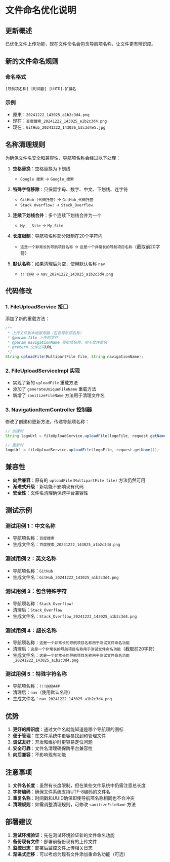 # 文件命名优化说明

## 更新概述

已优化文件上传功能，现在文件命名会包含导航项名称，让文件更有辨识度。

## 新的文件命名规则

### 命名格式
```
[导航项名称]_[时间戳]_[UUID].扩展名
```

### 示例
- 原来：`20241222_143025_a1b2c3d4.png`
- 现在：`百度搜索_20241222_143025_a1b2c3d4.png`
- 现在：`GitHub_20241222_143026_b2c3d4e5.jpg`

## 名称清理规则

为确保文件名安全和兼容性，导航项名称会经过以下处理：

1. **空格替换**：空格替换为下划线
   - `Google 搜索` → `Google_搜索`

2. **特殊字符移除**：只保留字母、数字、中文、下划线、连字符
   - `GitHub (代码托管)` → `GitHub_代码托管`
   - `Stack Overflow!` → `Stack_Overflow`

3. **连续下划线合并**：多个连续下划线合并为一个
   - `My___Site` → `My_Site`

4. **长度限制**：导航项名称部分限制在20个字符内
   - `这是一个非常长的导航项目名称` → `这是一个非常长的导航项目名称`（截取前20字符）

5. **默认名称**：如果清理后为空，使用默认名称 `nav`
   - `!!!@@@` → `nav_20241222_143025_a1b2c3d4.png`

## 代码修改

### 1. FileUploadService 接口
添加了新的重载方法：
```java
/**
 * 上传文件到本地服务器（包含导航项名称）
 * @param file 上传的文件
 * @param navigationName 导航项名称，用于文件命名
 * @return 文件访问URL
 */
String uploadFile(MultipartFile file, String navigationName);
```

### 2. FileUploadServiceImpl 实现
- 实现了新的 `uploadFile` 重载方法
- 添加了 `generateUniqueFileName` 重载方法
- 新增了 `sanitizeFileName` 方法用于清理文件名

### 3. NavigationItemController 控制器
修改了创建和更新方法，传递导航项名称：
```java
// 创建时
String logoUrl = fileUploadService.uploadFile(logoFile, request.getName());

// 更新时
logoUrl = fileUploadService.uploadFile(logoFile, request.getName());
```

## 兼容性

- **向后兼容**：原有的 `uploadFile(MultipartFile file)` 方法仍然可用
- **渐进式升级**：新功能不影响现有代码
- **安全性**：文件名清理确保跨平台兼容性

## 测试示例

### 测试用例 1：中文名称
- 导航项名称：`百度搜索`
- 生成文件名：`百度搜索_20241222_143025_a1b2c3d4.png`

### 测试用例 2：英文名称
- 导航项名称：`GitHub`
- 生成文件名：`GitHub_20241222_143025_a1b2c3d4.png`

### 测试用例 3：包含特殊字符
- 导航项名称：`Stack Overflow!`
- 清理后：`Stack_Overflow`
- 生成文件名：`Stack_Overflow_20241222_143025_a1b2c3d4.png`

### 测试用例 4：超长名称
- 导航项名称：`这是一个非常长的导航项目名称用于测试文件命名功能`
- 清理后：`这是一个非常长的导航项目名称用于测试文件命名功能`（截取前20字符）
- 生成文件名：`这是一个非常长的导航项目名称用于测试文件命名功能_20241222_143025_a1b2c3d4.png`

### 测试用例 5：特殊字符名称
- 导航项名称：`!!!@@@###`
- 清理后：`nav`（使用默认名称）
- 生成文件名：`nav_20241222_143025_a1b2c3d4.png`

## 优势

1. **更好的辨识度**：通过文件名就能知道是哪个导航项的图标
2. **便于管理**：在文件系统中更容易找到和管理文件
3. **调试友好**：开发和维护时更容易定位问题
4. **安全可靠**：文件名清理确保跨平台兼容性
5. **向后兼容**：不影响现有功能

## 注意事项

1. **文件名长度**：虽然有长度限制，但在某些文件系统中仍需注意总长度
2. **字符编码**：确保文件系统支持UTF-8编码的文件名
3. **重复名称**：时间戳和UUID确保即使导航项名称相同也不会冲突
4. **清理规则**：如需调整清理规则，可修改 `sanitizeFileName` 方法

## 部署建议

1. **测试环境验证**：先在测试环境验证新的文件命名功能
2. **备份现有文件**：部署前备份现有的上传文件
3. **监控日志**：部署后监控文件上传相关日志
4. **渐进式迁移**：可以考虑为现有文件添加重命名功能（可选）
